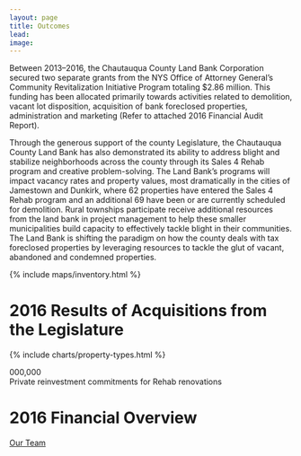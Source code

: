 ```yaml
---
layout: page
title: Outcomes
lead:
image:
---
```

Between 2013–2016, the Chautauqua County Land Bank Corporation secured two separate grants from the NYS Office of Attorney General’s Community Revitalization Initiative Program totaling $2.86 million. This funding has been allocated primarily towards activities related to demolition, vacant lot disposition, acquisition of bank foreclosed properties, administration and marketing (Refer to attached 2016 Financial Audit Report).

Through the generous support of the county Legislature, the Chautauqua County Land Bank has also demonstrated its ability to address blight and stabilize neighborhoods across the county through its Sales 4 Rehab program and creative problem-solving. The Land Bank’s programs will impact vacancy rates and property values, most dramatically in the cities of Jamestown and Dunkirk, where 62 properties have entered the Sales 4 Rehab program and an additional 69 have been or are currently scheduled for demolition. Rural townships participate receive additional resources from the land bank in project management to help these smaller municipalities build capacity to effectively tackle blight in their communities. The Land Bank is shifting the paradigm on how the county deals with tax foreclosed properties by leveraging resources to tackle the glut of vacant, abandoned and condemned properties.

{% include maps/inventory.html %}

# 2016 Results of Acquisitions from the Legislature

{% include charts/property-types.html %}

<div class="number">
  <div class="col-xs-2">
    <span class="fa fa-dollar number-icon"></span>
  </div>  
  <div class="col-xs-10">
    <div id="odometer" class="odometer reinvestment">000,000</div>
    <script>
      $(window).scroll(function() {
         var hT = $('.reinvestment').offset().top,
             hH = $('.reinvestment').outerHeight(),
             wH = $(window).height(),
             wS = $(this).scrollTop();
          console.log((hT-wH) , wS);
         if (wS > (hT+hH-wH)){
           setTimeout(function(){
               $('.reinvestment').html(431145);
           }, 100);
         }
      });
    </script>
  </div>
  <div class="number-caption">Private reinvestment commitments for Rehab renovations</div>
</div>


# 2016 Financial Overview

<a href="team" target="blank" class="btn btn-default btn-lg center-block">Our Team <i class="fa fa-arrow-right"></i></a>
